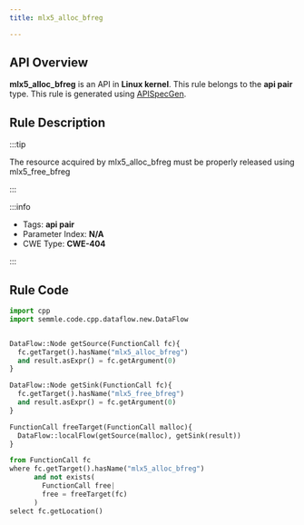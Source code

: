 ```yaml
---
title: mlx5_alloc_bfreg

---
```



## API Overview
**mlx5_alloc_bfreg** is an API in **Linux kernel**. This rule belongs to the **api pair** type. This rule is generated using [APISpecGen](../../tools/APISpecGen).
## Rule Description

:::tip

The resource acquired by mlx5_alloc_bfreg must be properly released using mlx5_free_bfreg

:::

:::info

- Tags: **api pair**
- Parameter Index: **N/A**
- CWE Type: **CWE-404**

:::

## Rule Code
```python
import cpp
import semmle.code.cpp.dataflow.new.DataFlow


DataFlow::Node getSource(FunctionCall fc){
  fc.getTarget().hasName("mlx5_alloc_bfreg")
  and result.asExpr() = fc.getArgument(0)
}

DataFlow::Node getSink(FunctionCall fc){
  fc.getTarget().hasName("mlx5_free_bfreg")
  and result.asExpr() = fc.getArgument(0)
}

FunctionCall freeTarget(FunctionCall malloc){
  DataFlow::localFlow(getSource(malloc), getSink(result))
}

from FunctionCall fc
where fc.getTarget().hasName("mlx5_alloc_bfreg")
      and not exists(
        FunctionCall free| 
        free = freeTarget(fc)
      )
select fc.getLocation()

    
```